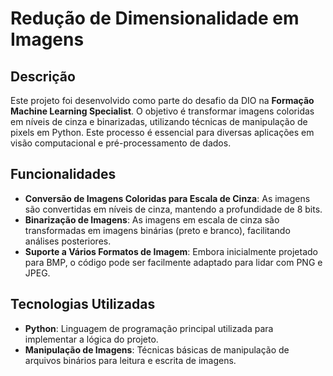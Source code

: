 # Redução de Dimensionalidade em Imagens

## Descrição

Este projeto foi desenvolvido como parte do desafio da DIO na **Formação Machine Learning Specialist**. O objetivo é transformar imagens coloridas em níveis de cinza e binarizadas, utilizando técnicas de manipulação de pixels em Python. Este processo é essencial para diversas aplicações em visão computacional e pré-processamento de dados.

## Funcionalidades

- **Conversão de Imagens Coloridas para Escala de Cinza**: As imagens são convertidas em níveis de cinza, mantendo a profundidade de 8 bits.
- **Binarização de Imagens**: As imagens em escala de cinza são transformadas em imagens binárias (preto e branco), facilitando análises posteriores.
- **Suporte a Vários Formatos de Imagem**: Embora inicialmente projetado para BMP, o código pode ser facilmente adaptado para lidar com PNG e JPEG.

## Tecnologias Utilizadas

- **Python**: Linguagem de programação principal utilizada para implementar a lógica do projeto.
- **Manipulação de Imagens**: Técnicas básicas de manipulação de arquivos binários para leitura e escrita de imagens.

